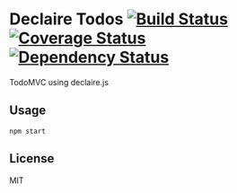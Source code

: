 Declaire Todos [![Build Status](https://travis-ci.org/syntheticore/declaire-todos.svg?branch=master)](https://travis-ci.org/syntheticore/declaire-todos) [![Coverage Status](https://coveralls.io/repos/syntheticore/declaire-todos/badge.svg)](https://coveralls.io/r/syntheticore/declaire-todos) [![Dependency Status](https://david-dm.org/syntheticore/declaire-todos.svg)](https://david-dm.org/syntheticore/declaire-todos)
=========

TodoMVC using declaire.js

## Usage

    npm start

## License

  MIT
